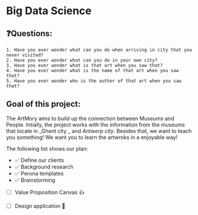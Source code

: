 # Big Data Science

## :question:Questions: 
```
1. Have you ever wonder what can you do when arriving in city that you never visited? 
2. Have you ever wonder what can you do in your own city? 
3. Have you ever wonder what is that art when you saw that? 
4. Have you ever wonder what is the name of that art when you saw that? 
5. Have you ever wonder who is the author of that art when you saw that? 
```

## Goal of this project:

The ArtMory aims to build up the connection between Museums and People. Intially, the project works with the information from the museums that locate in _Ghent city _ and _Antwerp city_. Besides that, we want to teach you something! We want you to learn the artwroks in a enjoyable way! 

The following list shows our plan:

- :white_check_mark: Define our clients
- :white_check_mark: Background research
- :white_check_mark: Perona templates
- :white_check_mark: Brainstorming 
- [ ] Value Proposition Canvas :+1:
- [ ] Design application :tada:



